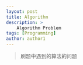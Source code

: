 ```yaml
---
layout: post
title: Algorithm
description: >
    Algorithm Problem
tags: [Programming]
author: author1
---
```


> 刷题中遇到的算法的问题
